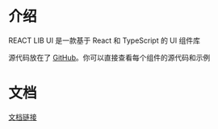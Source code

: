 # 介绍

REACT LIB UI 是一款基于 React 和 TypeScript 的 UI 组件库

源代码放在了 [GitHub](https://github.com/hsbao/react-ui)。你可以直接查看每个组件的源代码和示例

# 文档

[文档链接](https://hsbao.github.io/react-ui/)